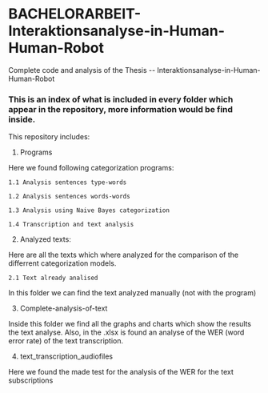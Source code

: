 # BACHELORARBEIT-Interaktionsanalyse-in-Human-Human-Robot
Complete code and analysis of the Thesis -- Interaktionsanalyse-in-Human-Human-Robot

### This is an index of what is included in every folder which appear in the repository, more information would be find inside. 

This repository includes:

  1. Programs

Here we found following categorization programs: 

    1.1 Analysis sentences type-words

    1.2 Analysis sentences words-words

    1.3 Analysis using Naive Bayes categorization

    1.4 Transcription and text analysis
  
  
  2. Analyzed texts:

Here are all the texts which where analyzed for the comparison of the differrent categorization models.

    2.1 Text already analised
  
  
  In this folder we can find the text analyzed manually (not with the program)

  3.  Complete-analysis-of-text

Inside this folder we find all the graphs and charts which show the results the text analyse. Also, in the .xlsx is found an analyse of the WER (word error rate) of the text transcription. 




  4. text_transcription_audiofiles


Here we found the made test for the analysis of the WER for the text subscriptions


